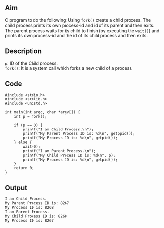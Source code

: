 ## Aim
C program to do the following: Using `fork()` create a child process. The child process prints its own process-id and id of its parent and then exits. The parent process waits for its child to finish (by executing the `wait()`) and prints its own process-id and the id of its child process and then exits.

## Description
`p`: ID of the Child process.  
`fork()`: It is a system call which forks a new child of a process.  

## Code
```
#include <stdio.h>
#include <stdlib.h>
#include <unistd.h>

int main(int argc, char *argv[]) {
	int p = fork();

	if (p == 0) {
		printf("I am Child Process.\n");
		printf("My Parent Process ID is: %d\n", getppid());
		printf("My Process ID is: %d\n", getpid());
	} else {
		wait(0);
		printf("I am Parent Process.\n");
		printf("My Child Process ID is: %d\n", p);
		printf("My Process ID is: %d\n", getpid());
	}
	return 0;
}
```

## Output
```
I am Child Process.
My Parent Process ID is: 8267
My Process ID is: 8268
I am Parent Process.
My Child Process ID is: 8268
My Process ID is: 8267
```
